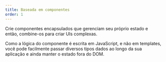 ```yaml
---
title: Baseada em componentes
order: 1
---
```


Crie componentes encapsulados que gerenciam seu próprio estado e então, combine-os para criar UIs complexas.

Como a lógica do componente é escrita em JavaScript, e não em templates, você pode facilmente passar diversos tipos dados ao longo da sua aplicação e ainda manter o estado fora do DOM.
